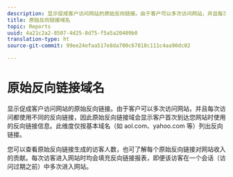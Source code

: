 ```yaml
---
description: 显示促成客户访问网站的原始反向链接。由于客户可以多次访问网站，并且每次访问都使用不同的反向链接，因此原始反向链接域会显示客户首次到达您网站时使用的反向链接信息。此维度仅按基本域名（如 aol.com、yahoo.com 等）列出反向链接。
title: 原始反向链接域名
topic: Reports
uuid: 4a21c2a2-8507-4d25-8d75-f5a5a20409b0
translation-type: ht
source-git-commit: 99ee24efaa517e8da700c67818c111c4aa90dc02

---
```



# 原始反向链接域名

显示促成客户访问网站的原始反向链接。由于客户可以多次访问网站，并且每次访问都使用不同的反向链接，因此原始反向链接域会显示客户首次到达您网站时使用的反向链接信息。此维度仅按基本域名（如 aol.com、yahoo.com 等）列出反向链接。

您可以查看原始反向链接生成的访客人数，也可了解每个原始反向链接对网站收入的贡献。每次访客进入网站时均会填充反向链接报表，即便该访客在一个会话（访问过期之前）中多次进入网站。
